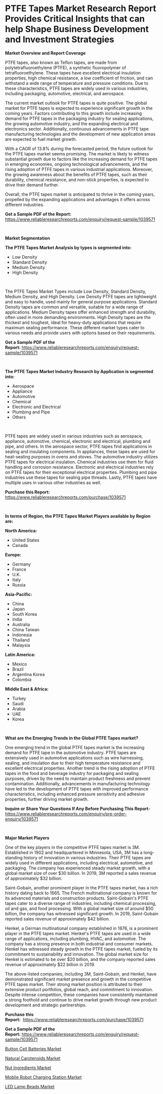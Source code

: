 <p><h1>PTFE Tapes Market Research Report Provides Critical Insights that can help Shape Business Development and Investment Strategies</h1></p><p><strong>Market Overview and Report Coverage</strong></p>
<p><p>PTFE tapes, also known as Teflon tapes, are made from polytetrafluoroethylene (PTFE), a synthetic fluoropolymer of tetrafluoroethylene. These tapes have excellent electrical insulation properties, high chemical resistance, a low coefficient of friction, and can withstand a wide range of temperature and pressure conditions. Due to these characteristics, PTFE tapes are widely used in various industries, including packaging, automotive, electrical, and aerospace.</p><p>The current market outlook for PTFE tapes is quite positive. The global market for PTFE tapes is expected to experience significant growth in the coming years. Factors contributing to this growth include increasing demand for PTFE tapes in the packaging industry for sealing applications, the growing automotive industry, and the expanding electrical and electronics sector. Additionally, continuous advancements in PTFE tape manufacturing technologies and the development of new application areas are expected to fuel market growth.</p><p>With a CAGR of 13.8% during the forecasted period, the future outlook for the PTFE tapes market seems promising. The market is likely to witness substantial growth due to factors like the increasing demand for PTFE tapes in emerging economies, ongoing technological advancements, and the rising adoption of PTFE tapes in various industrial applications. Moreover, the growing awareness about the benefits of PTFE tapes, such as their durability, chemical resistance, and non-stick properties, is expected to drive their demand further.</p><p>Overall, the PTFE tapes market is anticipated to thrive in the coming years, propelled by the expanding applications and advantages it offers across different industries.</p></p>
<p><strong>Get a Sample PDF of the Report:</strong> <a href="https://www.reliableresearchreports.com/enquiry/request-sample/1039571">https://www.reliableresearchreports.com/enquiry/request-sample/1039571</a></p>
<p>&nbsp;</p>
<p><strong>Market Segmentation</strong></p>
<p><strong>The PTFE Tapes Market Analysis by types is segmented into:</strong></p>
<p><ul><li>Low Density</li><li>Standard Density</li><li>Medium Density</li><li>High Density</li></ul></p>
<p>&nbsp;</p>
<p><p>The PTFE Tapes Market Types include Low Density, Standard Density, Medium Density, and High Density. Low Density PTFE tapes are lightweight and easy to handle, used mainly for general purpose applications. Standard Density tapes are common and versatile, suitable for a wide range of applications. Medium Density tapes offer enhanced strength and durability, often used in more demanding environments. High Density tapes are the thickest and toughest, ideal for heavy-duty applications that require maximum sealing performance. These different market types cater to various needs and provide users with options based on their requirements.</p></p>
<p><strong>Get a Sample PDF of the Report:</strong>&nbsp;<a href="https://www.reliableresearchreports.com/enquiry/request-sample/1039571">https://www.reliableresearchreports.com/enquiry/request-sample/1039571</a></p>
<p>&nbsp;</p>
<p><strong>The PTFE Tapes Market Industry Research by Application is segmented into:</strong></p>
<p><ul><li>Aerospace</li><li>Appliance</li><li>Automotive</li><li>Chemical</li><li>Electronic and Electrical</li><li>Plumbing and Pipe</li><li>Others</li></ul></p>
<p>&nbsp;</p>
<p><p>PTFE tapes are widely used in various industries such as aerospace, appliance, automotive, chemical, electronic and electrical, plumbing and pipe, and others. In the aerospace sector, PTFE tapes find applications in sealing and insulating components. In appliances, these tapes are used for heat-sealing purposes in ovens and stoves. The automotive industry utilizes PTFE tapes for electrical insulation. Chemical industries use them for fluid handling and corrosion resistance. Electronic and electrical industries rely on PTFE tapes for their exceptional electrical properties. Plumbing and pipe industries use these tapes for sealing pipe threads. Lastly, PTFE tapes have multiple uses in various other industries as well.</p></p>
<p><strong>Purchase this Report:</strong>&nbsp; <a href="https://www.reliableresearchreports.com/purchase/1039571">https://www.reliableresearchreports.com/purchase/1039571</a></p>
<p>&nbsp;</p>
<p><strong>In terms of Region, the PTFE Tapes Market Players available by Region are:</strong></p>
<p>
    <p> <strong> North America: </strong>
        <ul>
            <li>United States</li>
            <li>Canada</li>
        </ul>
        </p> 
    <p> <strong> Europe: </strong>
        <ul>
            <li>Germany</li>
            <li>France</li>
            <li>U.K.</li>
            <li>Italy</li>
            <li>Russia</li>
        </ul>
        </p> 
    <p> <strong> Asia-Pacific: </strong>
        <ul>
            <li>China</li>
            <li>Japan</li>
            <li>South Korea</li>
            <li>India</li>
            <li>Australia</li>
            <li>China Taiwan</li>
            <li>Indonesia</li>
            <li>Thailand</li>
            <li>Malaysia</li>
        </ul>
        </p> 
    <p> <strong> Latin America: </strong>
        <ul>
            <li>Mexico</li>
            <li>Brazil</li>
            <li>Argentina Korea</li>
            <li>Colombia</li>
        </ul>
        </p> 
    <p> <strong> Middle East & Africa: </strong>
        <ul>
            <li>Turkey</li>
            <li>Saudi</li>
            <li>Arabia</li>
            <li>UAE</li>
            <li>Korea</li>
        </ul>
    </p>
    </p>
<p>&nbsp;</p>
<p><strong>What are the Emerging Trends in the Global PTFE Tapes market?</strong></p>
<p><p>One emerging trend in the global PTFE tapes market is the increasing demand for PTFE tape in the automotive industry. PTFE tapes are extensively used in automotive applications such as wire harnessing, sealing, and insulation due to their high temperature resistance and excellent electrical properties. Another trend is the rising adoption of PTFE tapes in the food and beverage industry for packaging and sealing purposes, driven by the need to maintain product freshness and prevent contamination. Additionally, advancements in manufacturing technology have led to the development of PTFE tapes with improved performance characteristics, including enhanced pressure sensitivity and adhesive properties, further driving market growth.</p></p>
<p><strong>Inquire or Share Your Questions If Any Before Purchasing This Report</strong>- <a href="https://www.reliableresearchreports.com/enquiry/pre-order-enquiry/1039571">https://www.reliableresearchreports.com/enquiry/pre-order-enquiry/1039571</a></p>
<p>&nbsp;</p>
<p><strong>Major Market Players</strong></p>
<p><p>One of the key players in the competitive PTFE tapes market is 3M. Established in 1902 and headquartered in Minnesota, USA, 3M has a long-standing history of innovation in various industries. Their PTFE tapes are widely used in different applications, including electrical, automotive, and packaging. The company has experienced steady market growth, with a global market size of over $30 billion. In 2019, 3M reported a sales revenue of approximately $32 billion.</p><p>Saint-Gobain, another prominent player in the PTFE tapes market, has a rich history dating back to 1665. The French multinational company is known for its advanced materials and construction products. Saint-Gobain's PTFE tapes cater to a diverse range of industries, including chemical processing, oil and gas, and food processing. With a global market size of around $50 billion, the company has witnessed significant growth. In 2019, Saint-Gobain reported sales revenue of approximately $42 billion.</p><p>Henkel, a German multinational company established in 1876, is a prominent player in the PTFE tapes market. Henkel's PTFE tapes are used in a wide range of applications, including plumbing, HVAC, and automotive. The company has a strong presence in both industrial and consumer markets. Henkel has witnessed steady growth in the PTFE tapes market, fueled by its commitment to sustainability and innovation. The global market size for Henkel is estimated to be over $20 billion, and the company reported sales revenue of approximately $22 billion in 2019.</p><p>The above-listed companies, including 3M, Saint-Gobain, and Henkel, have demonstrated significant market presence and growth in the competitive PTFE tapes market. Their strong market position is attributed to their extensive product portfolios, global reach, and commitment to innovation. Despite intense competition, these companies have consistently maintained a strong foothold and continue to drive market growth through new product development and strategic partnerships.</p></p>
<p><strong>Purchase this Report:</strong>&nbsp;&nbsp;<a href="https://www.reliableresearchreports.com/purchase/1039571">https://www.reliableresearchreports.com/purchase/1039571</a></p>
<p></p>
<p><strong>Get a Sample PDF of the Report:</strong>&nbsp;<a href="https://www.reliableresearchreports.com/enquiry/request-sample/1039571">https://www.reliableresearchreports.com/enquiry/request-sample/1039571</a></p>
<p><p><a href="https://medium.com/@abdulkazi7580/button-cell-batteries-market-outlook-industry-overview-and-forecast-2023-to-2030-29af92cf57a6">Button Cell Batteries Market</a></p><p><a href="https://github.com/NorbertYates/Market-Research-Report-List-2/blob/main/natural-carotenoids-market.md">Natural Carotenoids Market</a></p><p><a href="https://medium.com/@tiannathiel2023/nut-ingredients-market-exploring-market-share-market-trends-and-future-growth-f30222d8046c">Nut Ingredients Market</a></p><p><a href="https://medium.com/@adiroy75486/mobile-robot-charging-station-market-research-report-its-history-and-forecast-2023-to-2030-1025503ff9c6">Mobile Robot Charging Station Market</a></p><p><a href="https://medium.com/@vilmalittel/led-lamp-beads-market-outlook-industry-overview-and-forecast-2023-to-2030-71fca56be4f1">LED Lamp Beads Market</a></p></p>